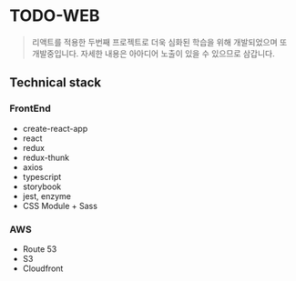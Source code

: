 # TODO-WEB
> 리액트를 적용한 두번째 프로젝트로 더욱 심화된 학습을 위해 개발되었으며 또 개발중입니다. 자세한 내용은 아아디어 노출이 있을 수 있으므로 삼갑니다.

## Technical stack

### FrontEnd
- create-react-app
- react
- redux
- redux-thunk
- axios
- typescript
- storybook
- jest, enzyme
- CSS Module + Sass

### AWS
- Route 53
- S3
- Cloudfront
